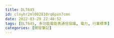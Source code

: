 ```yaml
---
title: DLT645
id: clnyhr2ml002810rq6pxn7cmn
date: 2022-03-29 22:48:52
tags: [DLT645, 多功能電能表通信協議, 電力, 行業標準]
categories: [開發筆記]
---
```

